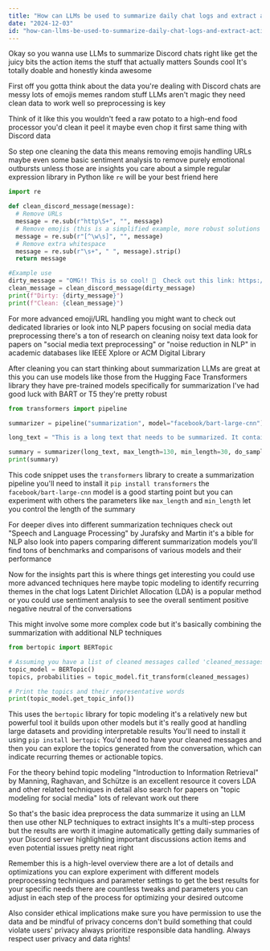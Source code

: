 ```yaml
---
title: "How can LLMs be used to summarize daily chat logs and extract actionable insights from Discord channels?"
date: "2024-12-03"
id: "how-can-llms-be-used-to-summarize-daily-chat-logs-and-extract-actionable-insights-from-discord-channels"
---
```


Okay so you wanna use LLMs to summarize Discord chats right  like get the juicy bits the action items the stuff that actually matters  Sounds cool  It's totally doable and honestly kinda awesome

First off  you gotta think about the data you're dealing with Discord chats are messy  lots of emojis memes random stuff  LLMs aren't magic they need clean data to work well  so preprocessing is key

Think of it like this  you wouldn't feed a raw potato to a high-end food processor  you'd clean it peel it maybe even chop it first  same thing with Discord data

So step one  cleaning the data  this means removing emojis  handling URLs  maybe even some basic sentiment analysis to remove purely emotional outbursts unless those are insights you care about  a simple regular expression library in Python  like `re` will be your best friend here

```python
import re

def clean_discord_message(message):
  # Remove URLs
  message = re.sub(r"http\S+", "", message)
  # Remove emojis (this is a simplified example, more robust solutions exist)
  message = re.sub(r"[^\w\s]", "", message)
  # Remove extra whitespace
  message = re.sub(r"\s+", " ", message).strip()
  return message

#Example use
dirty_message = "OMG!! This is so cool! 🤩  Check out this link: https://example.com  lol 😂"
clean_message = clean_discord_message(dirty_message)
print(f"Dirty: {dirty_message}")
print(f"Clean: {clean_message}")

```


For more advanced emoji/URL handling you might want to check out dedicated libraries or look into NLP papers focusing on social media data preprocessing  there's a ton of research on cleaning noisy text data  look for papers on "social media text preprocessing" or "noise reduction in NLP" in academic databases like IEEE Xplore or ACM Digital Library

After cleaning  you can start thinking about summarization  LLMs are great at this  you can use models like those from the Hugging Face Transformers library  they have pre-trained models specifically for summarization  I've had good luck with BART or T5  they're pretty robust

```python
from transformers import pipeline

summarizer = pipeline("summarization", model="facebook/bart-large-cnn")

long_text = "This is a long text that needs to be summarized. It contains many sentences and paragraphs.  The goal is to reduce its length while retaining the most important information.  This is a really long and rambling paragraph meant to test the summarization capabilities of the model.  Hopefully, it works well."

summary = summarizer(long_text, max_length=130, min_length=30, do_sample=False)[0]["summary_text"]
print(summary)

```

This code snippet uses the `transformers` library to create a summarization pipeline  you'll need to install it `pip install transformers`  the `facebook/bart-large-cnn` model is a good starting point  but you can experiment with others  the parameters like `max_length` and `min_length` let you control the length of the summary

For deeper dives into different summarization techniques  check out "Speech and Language Processing" by Jurafsky and Martin  it's a bible for NLP  also  look into papers comparing different summarization models  you'll find tons of benchmarks and comparisons of various models and their performance

Now for the insights part  this is where things get interesting  you could use more advanced techniques here  maybe topic modeling  to identify recurring themes in the chat logs  Latent Dirichlet Allocation (LDA) is a popular method  or you could use sentiment analysis  to see the overall sentiment  positive negative neutral  of the conversations

This might involve some more complex code  but it's basically combining the summarization with additional NLP techniques


```python
from bertopic import BERTopic

# Assuming you have a list of cleaned messages called 'cleaned_messages'
topic_model = BERTopic()
topics, probabilities = topic_model.fit_transform(cleaned_messages)

# Print the topics and their representative words
print(topic_model.get_topic_info())

```


This uses the `bertopic` library for topic modeling  it's a relatively new but powerful tool  it builds upon other models  but it's really good at handling large datasets and providing interpretable results You'll need to install it using `pip install bertopic`  You'd need to have your cleaned messages  and then you can explore the topics generated from the conversation, which can indicate recurring themes or actionable topics.

For the theory behind topic modeling  "Introduction to Information Retrieval" by Manning, Raghavan, and Schütze is an excellent resource  it covers LDA and other related techniques in detail  also  search for papers on "topic modeling for social media"  lots of relevant work out there

So that's the basic idea  preprocess the data  summarize it using an LLM  then use other NLP techniques to extract insights  It's a multi-step process  but the results are worth it  imagine automatically getting daily summaries of your Discord server  highlighting important discussions  action items  and even potential issues  pretty neat right

Remember  this is a high-level overview  there are a lot of details and optimizations you can explore  experiment with different models  preprocessing techniques  and parameter settings to get the best results for your specific needs  there are countless tweaks and parameters you can adjust in each step of the process for optimizing your desired outcome


Also  consider ethical implications  make sure you have permission to use the data  and be mindful of privacy concerns  don't build something that could violate users' privacy  always prioritize responsible data handling.  Always respect user privacy and data rights!
